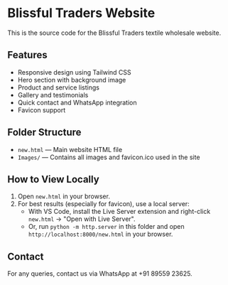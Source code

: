 # Blissful Traders Website

This is the source code for the Blissful Traders textile wholesale website.

## Features
- Responsive design using Tailwind CSS
- Hero section with background image
- Product and service listings
- Gallery and testimonials
- Quick contact and WhatsApp integration
- Favicon support

## Folder Structure
- `new.html` — Main website HTML file
- `Images/` — Contains all images and favicon.ico used in the site

## How to View Locally
1. Open `new.html` in your browser.
2. For best results (especially for favicon), use a local server:
   - With VS Code, install the Live Server extension and right-click `new.html` → "Open with Live Server".
   - Or, run `python -m http.server` in this folder and open `http://localhost:8000/new.html` in your browser.

## Contact
For any queries, contact us via WhatsApp at +91 89559 23625.
